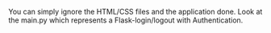 You can simply ignore the HTML/CSS files and the application done.
Look at the main.py which represents a Flask-login/logout with Authentication.
